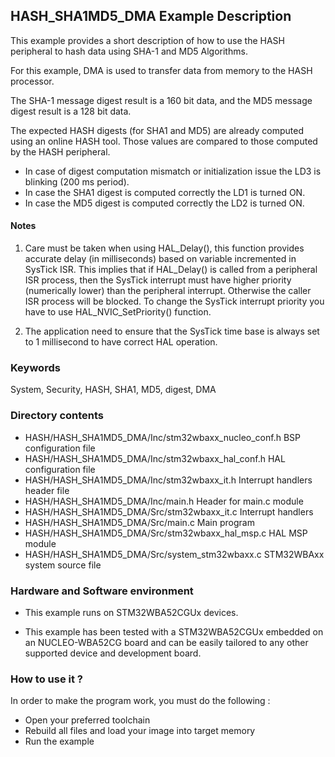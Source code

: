 ## <b>HASH_SHA1MD5_DMA Example Description</b>

This example provides a short description of how to use the HASH peripheral to 
hash data using SHA-1 and MD5 Algorithms.

For this example, DMA is used to transfer data from memory to the HASH processor.

The SHA-1 message digest result is a 160 bit data, and the MD5 message digest
result is a 128 bit data.

The expected HASH digests (for SHA1 and MD5) are already computed using an online
HASH tool. Those values are compared to those computed by the HASH peripheral.

- In case of digest computation mismatch or initialization issue the LD3 is blinking (200 ms period).
- In case the SHA1 digest is computed correctly the LD1 is turned ON.
- In case the MD5 digest is computed correctly the LD2 is turned ON.

#### <b>Notes</b>

 1. Care must be taken when using HAL_Delay(), this function provides accurate delay (in milliseconds)
    based on variable incremented in SysTick ISR. This implies that if HAL_Delay() is called from
    a peripheral ISR process, then the SysTick interrupt must have higher priority (numerically lower)
    than the peripheral interrupt. Otherwise the caller ISR process will be blocked.
    To change the SysTick interrupt priority you have to use HAL_NVIC_SetPriority() function.

 2. The application need to ensure that the SysTick time base is always set to 1 millisecond
    to have correct HAL operation.

### <b>Keywords</b>

System, Security, HASH, SHA1, MD5, digest, DMA

### <b>Directory contents</b>

  - HASH/HASH_SHA1MD5_DMA/Inc/stm32wbaxx_nucleo_conf.h     BSP configuration file
  - HASH/HASH_SHA1MD5_DMA/Inc/stm32wbaxx_hal_conf.h        HAL configuration file
  - HASH/HASH_SHA1MD5_DMA/Inc/stm32wbaxx_it.h              Interrupt handlers header file
  - HASH/HASH_SHA1MD5_DMA/Inc/main.h                       Header for main.c module
  - HASH/HASH_SHA1MD5_DMA/Src/stm32wbaxx_it.c              Interrupt handlers
  - HASH/HASH_SHA1MD5_DMA/Src/main.c                       Main program
  - HASH/HASH_SHA1MD5_DMA/Src/stm32wbaxx_hal_msp.c         HAL MSP module
  - HASH/HASH_SHA1MD5_DMA/Src/system_stm32wbaxx.c          STM32WBAxx system source file


### <b>Hardware and Software environment</b>

  - This example runs on STM32WBA52CGUx devices.

  - This example has been tested with a STM32WBA52CGUx embedded on an
    NUCLEO-WBA52CG board and can be easily tailored to any other supported
    device and development board.

### <b>How to use it ?</b>

In order to make the program work, you must do the following :

 - Open your preferred toolchain 
 - Rebuild all files and load your image into target memory
 - Run the example 

